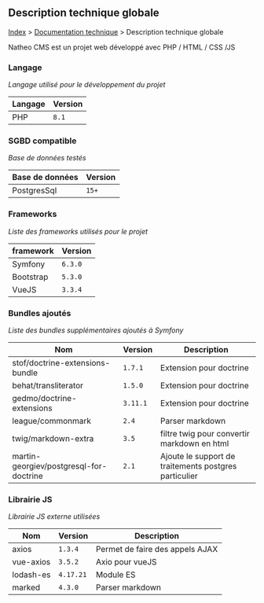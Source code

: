 ## Description technique globale

[Index](../../index.md) > [Documentation technique](index.md) > Description technique globale

Natheo CMS est un projet web développé avec PHP / HTML / CSS /JS

### Langage
*Langage utilisé pour le développement du projet*

| Langage      | Version      |
|--------------|--------------|
| PHP          | `8.1`        |

### SGBD compatible
*Base de données testés*

| Base de données | Version |
|-----------------|---------|
| PostgresSql     | `15+`   | 

### Frameworks
*Liste des frameworks utilisés pour le projet*

| framework | Version |
|-----------|---------|
| Symfony   | `6.3.0` |
| Bootstrap | `5.3.0` |
| VueJS     | `3.3.4` |

### Bundles ajoutés
*Liste des bundles supplémentaires ajoutés à Symfony*

| Nom	                                    | Version	  | Description                                           |
|-----------------------------------------|-----------|-------------------------------------------------------|
| stof/doctrine-extensions-bundle         | 	`1.7.1`	 | Extension pour doctrine                               |
| behat/transliterator                    | 	`1.5.0`	 | Extension pour doctrine                               |
| gedmo/doctrine-extensions               | 	`3.11.1` | Extension pour doctrine                               |
| league/commonmark                       | 	`2.4`    | Parser markdown                                       |
| twig/markdown-extra                     | 	`3.5`    | filtre twig pour convertir markdown en html           |
| martin-georgiev/postgresql-for-doctrine | `2.1`     | Ajoute le support de traitements postgres particulier |


### Librairie JS
*Librairie JS externe utilisées*

| Nom	       | Version	  | Description                     |
|------------|-----------|---------------------------------|
| axios	     | `1.3.4`	  | Permet de faire des appels AJAX |
| vue-axios	 | `3.5.2`   | 	Axio pour vueJS                |
| lodash-es	 | `4.17.21` | 	Module ES                      |
| marked	    | `4.3.0`   | 	Parser markdown                |
